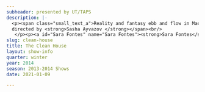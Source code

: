 ```yaml
---
subheader: presented by UT/TAPS
description: |-
  <p><span class="small_text_a">Reality and fantasy ebb and flow in Macarthur Fellow Sarah Ruhl's work, <em>The Clean House</em> (2005 Pulitzer Prize Finalist). Matilde, a recent immigrant and housekeeper, is searching for the perfect joke. Lane is frustrated by the uncleanliness of her house and the unwillingness of her housekeeper to clean. Along with her husband Charles and his lover Ana, they live in a shifting world where apples are infinite and cancer can be cured by "you medicine." Life is complicated in <em>The Clean House</em>.</span></p> <p><span class="small_text_a">by <strong>Sarah Ruhl </strong><br/>
  directed by <strong>Sasha Ayvazov </strong></span><br/>
   </p><p><a id="Sara Fontes" name="Sara Fontes"><strong>Sara Fontes</strong></a> (Matilde) is a second year Political Science major in the College. This is her first show as part of UT, though she was in the Maya show this past quarter and in UBallet's production of Don Quixote last year. She hopes you will enjoy the show!</p><p><a id="Xan Belzley" name="Xan Belzley"><strong>Xan Belzley</strong></a> is a third-year English major in the college. She stage managed <em>This is Our Youth</em> with University Theater and <em>Orestes at Delphi</em> with First Floor Theater, and assistant stage managed <em>reWILDing Genius</em> with UT/TAPS and The New Colony. She has acted with the Dean's Men in <em>Twelfth Night</em> and <em>Cymbeline</em> and in the workshops <em>Alices: Adventures in Wonderland</em> and <em>Boston Marriage</em>. Xan is grateful for this team and this magical play.</p><p><a id="Ellie Smith" name="Ellie Smith"><strong>Ellie Smith</strong></a> is a first-year History major in the College. She has previously appeared in <a href="/shows/hedda-gabler"><em>Hedda Gabler</em></a>.</p><p><a id="Atticus Ballesteros" name="Atticus Ballesteros"><strong>Atticus Ballesteros</strong></a> (Charles) is a first-year in the College, majoring in who-knows-what. Last quarter he played Duke Frederick in the Dean's Men production of <em><a href="/shows/you-it">As You Like It</a></em>.</p><p><a id="Elise Wander" name="Elise Wander"><strong>Elise Wander</strong></a> is a third-year majoring in English and Gender Studies. She has previously appeared in <a href="/glass-menagerie"><em>The Glass Menagerie</em></a> (Laura) and <a href="/cymbeline"><em>Cymbeline</em></a> (Pisanio), and is proud to have assistant directed and co-directed the 2012 and 2013 Vagina Monologues.</p><p><strong><a id="Sasha Ayvazov" name="Sasha Ayvazov">Sasha Ayvazov</a></strong> (Director) is a third-year Math and English double major, but spends most of his time wondering why he does so much theater. He is beyond thrilled to be directing this dream team, having previously assistant directed <em>The Physicists</em> and directed for the Chekhov Workshops, New Work Week, and, most recently, Attori Senza Paura's Halloween Sexxxtravaganza. He has also worked as a stage manager, production manager, actor, designer, committee liaison, and assistant on 26 shows on campus with UT, Attori Senza Paura (commedia dell'arte), Le Vorris and Vox (circus), CES, The Dean's Men, and Theater[24]. The Clean House is his 7th UT mainstage. He is a member of UT committee, and is a curator for Theater[24].</p><p><a id="Abigail Adams" name="Abigail Adams"><strong>Abigail Adams</strong></a> is a second year in the college. She is a Gender Studies major. She has previously stage managed for <em>The Merchant of Venice</em> and assistant stage managed for <em>The Credeaux Canvas</em>.</p><p><a id="Alexandra Garfinkle" name="Alexandra Garfinkle"><strong>Alexandra Garfinkle</strong></a> (Production Manager) is a third-year in the College, majoring in English and Russian Studies. This is her sixth UT credit.</p><p><a id="Adam Kratoska" name="Adam Kratoska"><strong>Adam Kratoska</strong></a> (Lighting Designer) is a third-year Linguistics major in the college. A first time designer for UT, prior to a study abroad jaunt off to India last quarter Adam has had experience running follow spot for Drowsy Chaperone, as well as helping design for CES' "Tis Pity She's a Whore" and "Coriolanus"; next quarter will bring the excitement of performing in the TAPS circus pro-show. Outside of theatre Adam serves as current president of Le Vorris &amp; Vox circus, and is employed by the Logan Centre Performance Hall.</p><p><a id="Jay Feldman" name="Jay Feldman"><strong>Jay Feldman</strong></a> (Sound Designer) is a third-year Physics and Chemistry major, experimenting more on the design side of things.  He has been a performer in 6 Le Vorris and Vox Circus shows, was assistant props for <em>The Lion In Winter</em>, and performed in <em>Beowulf</em>.</p><p><a id="Sylva Osbourne" name="Sylva Osbourne"><strong>Sylva Osbourne</strong></a> is a fourth-year Music and Italian double major in the College. She has previously been Assistant Stage Manager for <em>The Last Five Years</em> and Assistant Scenic Designer for <em>The Real Thing</em>. She performed last year in the circus winter show, <em>Principia Circusatica</em>, and designed the set for <em>The Drowsy Chaperone</em> last spring.</p><p><a id="Jack Phillips" name="Jack Phillips"><strong>Jack Phillips</strong></a> has previously costumed <a href="/shows/you-it"><em>As You Like It</em></a> and <em>Henry VI</em>, and set designed <em>This Is Our Youth</em>.</p><p><a id="Missy Smith" name="Missy Smith"><strong>Missy Smith</strong></a> is a second-year Psychology and Anthropology double major in the College. Props designing for<em> The Clean House</em> is her first show with University Theater.</p><p><a id="Gabrielle Costa" name="Gabrielle Costa"><strong>Gabrielle Costa</strong></a> is a third-year Interdisciplinary Studies in the Humanities major with a focus on character development. She has previously directed the opening scene from Top Girls for the Winter 2013 Workshops, in addition to directing for Theater[24] and New Work Week.</p><p><a id="Martha Templeton" name="Martha Templeton"><strong>Martha Templeton</strong></a> is a third-year majoring in Mathematics. She has previously been an Assistant Stage Manager for <em>The Real Thing</em> and the Assistant Scenic Designer for <em>The Drowsy Chaperone</em>. She is also master electrician for <em>Godspell</em>, 10th week. Outside of UT, she has participated in multiple CES shows and is a loyal member of Le Vorris &amp; Vox circus.</p><p><a id="Mariel Shlomchik" name="Mariel Shlomchik"><strong>Mariel Shlomchik</strong></a> (Assistant Director) is a first-year Biology major. She has previously assistant stage managed <a href="/shows/you-it"><em>As You Like It</em></a>, and will continue to be involved in University Theater in the future!</p><p><a id="Elizabeth Ellingboe" name="Elizabeth Ellingboe"><strong>Liza Ellingboe</strong></a> (Assistant Stage Manager) is a second-year Russian and Gender Studies double major in the College. This is her first show since being Hamlet III in a middle school production. She's thrilled to have been pulled into the world of UT.</p><p><a id="Panya Gupta" name="Panya Gupta"><strong>Panya Gupta</strong></a> (Assistant Production Manager) is a first-year tentative Statistics major in the College. This is her first UT show, and her first time assistant production managing, but she looks forward to working on other shows in the future.</p><p><a id="Gabriella Mulder" name="Gabriella Mulder"><strong>Gabriella Mulder</strong></a> (Assistant Scenic Designer) is a first-year Sociology and Gender Studies double major in the College.  This is her first UT show.</p><p><a id="Sarah Kim" name="Sarah Kim"><strong>Sarah Kim</strong></a> (Assistant Lighting Designer) is a first-year in the College. She has previously worked on <a href="/shows/grey-gardens"><em>Grey Gardens</em></a> (Assistant Director), and is working on <em>Godspell</em> (Assistant Dramaturg) this quarter.</p><p><a id="Joshua Harris" name="Joshua Harris"><strong>Joshua Harris</strong></a> (Assistant Sound Designer) is a second-year English and TAPS major. He has previously sound designed <em><a href="/shows/you-it">As You Like It</a></em> and the Fall 2013 Workshops, and has worked sound for two other UT shows. Later this quarter he will be designing the Commedia Show <em>High Art</em> and assisting on <em>A Midsummer Night's Dream</em>. Earlier this year he directed a play he wrote called <em>croMagnum</em> as part of CES Fest and the Beckett play <em>Eh Joe</em> as part of the Fall Workshops.</p> <p><a id="Lucia Lu" name="Lucia Lu"><strong>Lucia Lu </strong></a>(Assistant Sound Designer) is a second-year Computer Science major in the College. <em>The Clean House</em> is her first UT show.</p>
slug: clean-house
title: The Clean House
layout: show-info
quarter: winter
year: 2014
season: 2013-2014 Shows
date: 2021-01-09

---
```

